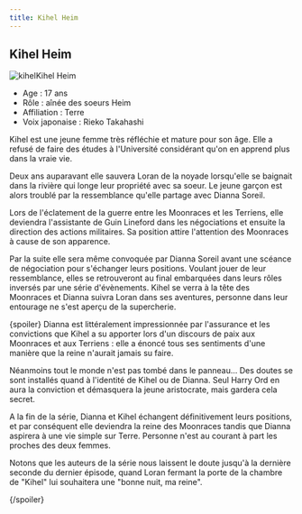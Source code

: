 ```yaml
---
title: Kihel Heim
---
```


Kihel Heim
----------

![kihel](/images/stories/saga/turnagundam/persos/terriens/kihel.jpg)Kihel Heim


- Age : 17 ans   
- Rôle : aînée des soeurs Heim  
- Affiliation : Terre  
- Voix japonaise : Rieko Takahashi


Kihel est une jeune femme très réfléchie et mature pour son âge. Elle a refusé de faire des études à l'Université considérant qu'on en apprend plus dans la vraie vie.


Deux ans auparavant elle sauvera Loran de la noyade lorsqu'elle se baignait dans la rivière qui longe leur propriété avec sa soeur. Le jeune garçon est alors troublé par la ressemblance qu'elle partage avec Dianna Soreil.


Lors de l'éclatement de la guerre entre les Moonraces et les Terriens, elle deviendra l'assistante de Guin Lineford dans les négociations et ensuite la direction des actions militaires. Sa position attire l'attention des Moonraces à cause de son apparence.


Par la suite elle sera même convoquée par Dianna Soreil avant une scéance de négociation pour s'échanger leurs positions. Voulant jouer de leur ressemblance, elles se retrouveront au final embarquées dans leurs rôles inversés par une série d'évènements. Kihel se verra à la tête des Moonraces et Dianna suivra Loran dans ses aventures, personne dans leur entourage ne s'est aperçu de la supercherie.


{spoiler}
Dianna est littéralement impressionnée par l'assurance et les convictions que Kihel a su apporter lors d'un discours de paix aux Moonraces et aux Terriens : elle a énoncé tous ses sentiments d'une manière que la reine n'aurait jamais su faire.


Néanmoins tout le monde n'est pas tombé dans le panneau... Des doutes se sont installés quand à l'identité de Kihel ou de Dianna. Seul Harry Ord en aura la conviction et démasquera la jeune aristocrate, mais gardera cela secret.


A la fin de la série, Dianna et Kihel échangent définitivement leurs positions, et par conséquent elle deviendra la reine des Moonraces tandis que Dianna aspirera à une vie simple sur Terre. Personne n'est au courant à part les proches des deux femmes.


Notons que les auteurs de la série nous laissent le doute jusqu'à la dernière seconde du dernier épisode, quand Loran fermant la porte de la chambre de "Kihel" lui souhaitera une "bonne nuit, ma reine".


{/spoiler}